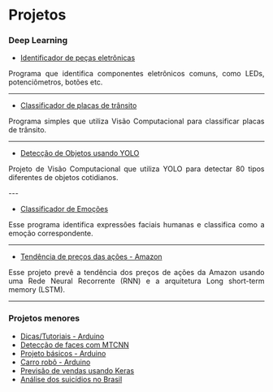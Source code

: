 # Projetos


### Deep Learning

- [Identificador de peças eletrônicas](https://www.kaggle.com/olavomendes/electronic-parts-identifier)
<p align="justify">
  Programa que identifica componentes eletrônicos comuns, como LEDs, potenciômetros, botões etc.
</p>

---

- [Classificador de placas de trânsito](https://github.com/olavomendes/classificador-placas-transito)
<p align="justify">
  Programa simples que utiliza Visão Computacional para classificar placas de trânsito.
</p>

---

- [Detecção de Objetos usando YOLO](https://github.com/olavomendes/deteccao-objetos-yolo)
<p align="justify">
  Projeto de Visão Computacional que utiliza YOLO para detectar 80 tipos diferentes de objetos cotidianos.
</p>
---

- [Classificador de Emoções](https://www.kaggle.com/olavomendes/your-first-emoji-creator/notebook)
<p align="justify">
  Esse programa identifica expressões faciais humanas e classifica como a emoção correspondente.
</p>

---

- [Tendência de preços das ações - Amazon](https://www.kaggle.com/olavomendes/your-first-rnn-model/notebook)
<p align="justify">
  Esse projeto prevê a tendência dos preços de ações da Amazon usando uma Rede Neural Recorrente (RNN) e a arquitetura Long short-term memory (LSTM).
</p>

---

### Projetos menores

- [Dicas/Tutoriais - Arduino](https://github.com/olavomendes/arduino-dicas-tutoriais)
- [Detecção de faces com MTCNN](https://www.kaggle.com/olavomendes/detect-faces-with-3-lines-of-python-code)
- [Projeto básicos - Arduino](https://github.com/olavomendes/projetos-livro-arduino-basico)
- [Carro robô - Arduino](https://github.com/olavomendes/robot-car-kit)
- [Previsão de vendas usando Keras](https://github.com/olavomendes/Projetos-DS-ML-DL/blob/master/Deep%20Learning/previsao_vendas_Keras.ipynb)
- [Análise dos suicídios no Brasil](https://github.com/olavomendes/Projetos-DS-ML-DL/blob/master/Data%20Analysis/suicidios_no_Brasil.ipynb)

